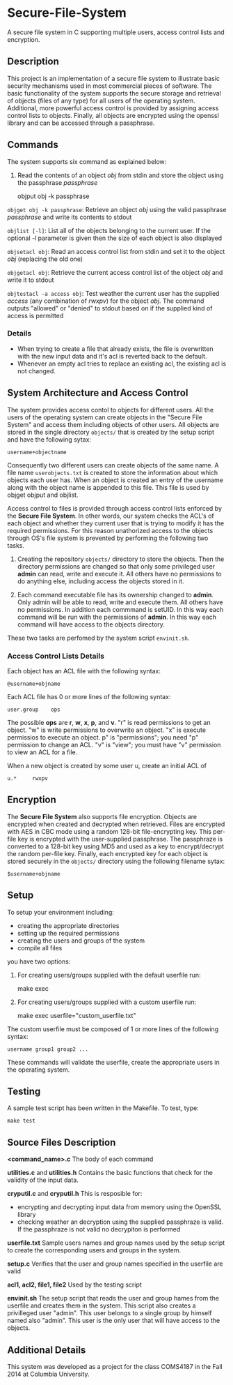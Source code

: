 # Secure-File-System
A secure file system in C supporting multiple users, access control lists and encryption.

## Description

This project is an implementation of a secure file system to illustrate basic security mechanisms used in most commercial pieces of software. The basic functionality of the system supports the secure storage and retrieval of objects (files of any type) for all users of the operating system. Additional, more powerful access control is provided by assigning access control lists to objects. Finally, all objects are encrypted using the openssl library and can be accessed through a passphrase.

## Commands
The system supports six command as explained below:


1) Read the contents of an object *obj* from stdin and store the object using the passphrase *passphrase*
	
	objput obj -k passphrase

`objget obj -k passphrase`: Retrieve an object *obj* using the valid passphrase *passphrase* and write its contents to stdout

`objlist [-l]`: List all of the objects belonging to the current user. If the optional *-l* parameter is given then the size of each object is also displayed

`objsetacl obj`: Read an access control list from stdin and set it to the object *obj* (replacing the old one)

`objgetacl obj`:  Retrieve the current access control list of the object *obj* and write it to stdout

`objtestacl -a access obj`: Test weather the current user has the supplied *access* (any combination of *rwxpv*) for the object *obj*. The command outputs "allowed" or "denied" to stdout based on if the supplied kind of access is permitted

### Details

- When trying to create a file that already exists, the file is overwritten with the new input data and it's acl is reverted back to the default.
- Whenever an empty acl tries to replace an existing acl, the existing acl is not changed.

## System Architecture and Access Control

The system provides access contol to objects for different users. All the users of the operating system can create objects in the "Secure File System" and access them including objects of other users. All objects are stored in the single directory `objects/` that is created by the setup script and have the following sytax:

	username+objectname

Consequently two different users can create objects of the same name. A file name `userobjects.txt` is created to store the information about which objects each user has. When an object is created an entry of the username along with the object name is appended to this file. This file is used by objget objput and objlist.

Access control to files is provided through access control lists enforced by the **Secure File System**. In other words, our system checks the ACL's of each object and whether they current user that is trying to modify it has the required permissions. For this reason unathorized access to the objects through OS's file system is prevented by performing the following two tasks.

1) Creating the repository `objects/` directory to store the objects. Then the directory permissions are changed so that only some privileged user **admin** can read, write and execute it. All others have no permissions to do anything else, including access the objects stored in it.

2) Each command executable file has its ownership changed to **admin**. Only admin will be able to read, write and execute them. All others have no permissions. In addition each commmand is setUID. In this way each command will be run with the permissions of **admin**. In this way each command will have access to the objects directory.

These two tasks are perfomed by the system script `envinit.sh`.

### Access Control Lists Details

Each object has an ACL file with the following syntax:

	@username+objname

Each ACL file has 0 or more lines of the following syntax:

	user.group    ops

The possible **ops** are **r**, **w**, **x**, **p**, and **v**. "r" is read permissions to get an object. "w" is write permissions to overwrite an object. "x" is execute permissios to execute an object. p" is "permissions"; you need "p" permission to change an ACL.  "v" is "view"; you must have "v" permission to view an ACL for a file. 

When a new object is created by some user u, create an initial ACL of

	u.*     rwxpv

## Encryption

The **Secure File System** also supports file encryption. Objects are encrypted when created and decrypted when retrieved. Files are encrypted with AES in CBC mode using a random 128-bit file-encrypting key. This per-file key is encrypted with the user-supplied passphrase. The passphraze is converted to a 128-bit key using MD5 and used as a key to encrypt/decrypt the random per-file key. Finally, each encrypted key for each object is stored securely in the `objects/` directory using the following filename sytax:

	$username+objname


## Setup

To setup your environment including:
- creating the appropriate directories
- setting up the required permissions
- creating the users and groups of the system
- compile all files

you have two options:

1) For creating users/groups supplied with the default userfile run:

	make exec

2) For creating users/groups supplied with a custom userfile run:

	make exec userfile="custom_userfile.txt"

The custom userfile must be composed of 1 or more lines of the following syntax:

	username group1 group2 ...

These commands will validate the userfile, create the appropriate users in the operating system.

## Testing
A sample test script has been written in the Makefile. To test, type:

	make test

## Source Files Description

**<command_name>.c**
The body of each command

**utilities.c** and **utilities.h**
Contains the basic functions that check for the validity of the input data.

**cryputil.c** and **cryputil.h**
This is resposible for:
- encrypting and decrypting input data from memory using the OpenSSL library
- checking weather an decryption using the supplied passphraze is valid. If the passphraze is not valid
no decrypiton is performed

**userfile.txt**
Sample users names and group names used by the setup script to create the corresponding users and groups in the system.

**setup.c**
Verifies that the user and group names specified in the userfile are valid

**acl1, acl2, file1, file2**
Used by the testing script

**envinit.sh**
The setup script that reads the user and group hames from the userfile and creates them in the system.
This script also creates a privilleged user "admin". This user belongs to a single group by himself named
also "admin". This user is the only user that will have access to the objects.

## Additional Details
This system was developed as a project for the class COMS4187 in the Fall 2014 at Columbia University.

